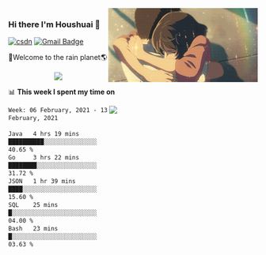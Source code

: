 <img  align='right' height="150" src="https://github.com/LikeRainDay/LikeRainDay/blob/master/pic/img_rain_1.gif?raw=true">



### Hi there I'm Houshuai :lemon:

[![csdn](https://img.shields.io/badge/-csdn-c14438?style=flat-square&logo=c&logoColor=white)](https://blog.csdn.net/qq_15807167)
[![Gmail Badge](https://img.shields.io/badge/-gmail-c14438?style=flat-square&logo=Gmail&logoColor=white&link=mailto:houshuai0816@gmail.com)](mailto:houshuai0816@gmail.com)

🚀Welcome to the rain planet🌎

<center>
<img align='center'  src="https://source.unsplash.com/random/1200x600">
</center>

📊 **This week I spent my time on**

<img align='right'   width="300" src="https://github-readme-stats.vercel.app/api?username=LikeRainDay&show_icons=true&title_color=fff&icon_color=79ff97&text_color=9f9f9f&bg_color=151515">

<!--START_SECTION:waka-->
```text
Week: 06 February, 2021 - 13 February, 2021

Java   4 hrs 19 mins   ██████████░░░░░░░░░░░░░░░   40.65 % 
Go     3 hrs 22 mins   ████████░░░░░░░░░░░░░░░░░   31.72 % 
JSON   1 hr 39 mins    ████░░░░░░░░░░░░░░░░░░░░░   15.60 % 
SQL    25 mins         █░░░░░░░░░░░░░░░░░░░░░░░░   04.00 % 
Bash   23 mins         █░░░░░░░░░░░░░░░░░░░░░░░░   03.63 % 
```
<!--END_SECTION:waka-->
